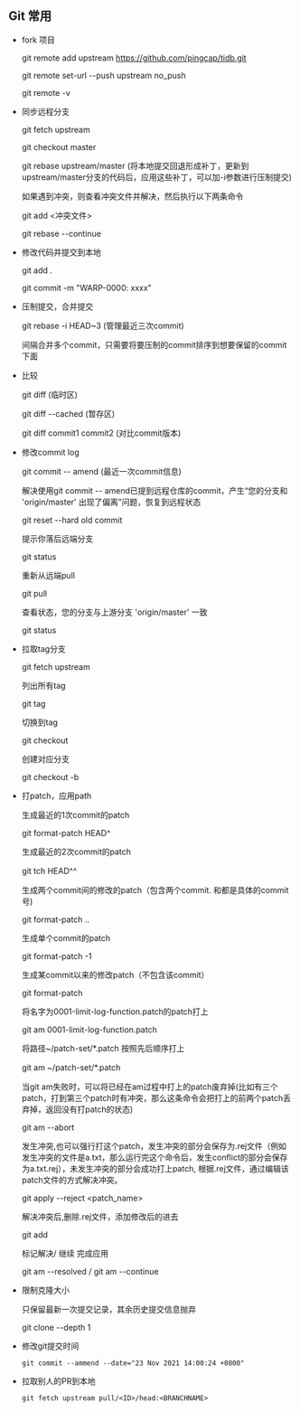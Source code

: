 ## Git 常用

- fork 项目

  git remote add upstream https://github.com/pingcap/tidb.git

  git remote set-url --push upstream no_push

  git remote -v

- 同步远程分支

  git fetch upstream

  git checkout master

  git rebase upstream/master  (将本地提交回退形成补丁，更新到upstream/master分支的代码后，应用这些补丁，可以加-i参数进行压制提交)

  如果遇到冲突，则查看冲突文件并解决，然后执行以下两条命令

  git add <冲突文件>

  git rebase --continue

- 修改代码并提交到本地

  git add .

  git commit -m "WARP-0000: xxxx"

- 压制提交，合并提交

  git rebase -i HEAD~3 (管理最近三次commit)

  间隔合并多个commit，只需要将要压制的commit排序到想要保留的commit下面

- 比较

  git diff  (临时区)

  git diff --cached (暂存区)

  git diff commit1 commit2 (对比commit版本)

- 修改commit log

  git commit -- amend  (最近一次commit信息)

  解决使用git commit -- amend已提到远程仓库的commit，产生“您的分支和 'origin/master' 出现了偏离”问题，恢复到远程状态

  git reset --hard old commit

  提示你落后远端分支

  git status

  重新从远端pull

  git pull

  查看状态，您的分支与上游分支 'origin/master' 一致

  git status


 - 拉取tag分支

   git fetch upstream  

   列出所有tag

   git tag

   切换到tag

   git checkout <tag-name>

   创建对应分支

   git checkout -b <tag-name>

- 打patch，应用path

  生成最近的1次commit的patch

  git format-patch HEAD^

  生成最近的2次commit的patch

  git tch HEAD^^　　　　　　

  生成两个commit间的修改的patch（包含两个commit. <r1>和<r2>都是具体的commit号)

  git format-patch <r1>..<r2>          

  生成单个commit的patch

  git format-patch -1 <r1>                                                 
  
  生成某commit以来的修改patch（不包含该commit）

  git format-patch <r1>                                                  

  将名字为0001-limit-log-function.patch的patch打上

  git am 0001-limit-log-function.patch                             

  将路径~/patch-set/*.patch 按照先后顺序打上

  git am ~/patch-set/*.patch　　　　　　　　　　　

  当git am失败时，可以将已经在am过程中打上的patch废弃掉(比如有三个patch，打到第三个patch时有冲突，那么这条命令会把打上的前两个patch丢弃掉，返回没有打patch的状态)

  git am --abort                                                                   
  
  发生冲突,也可以强行打这个patch，发生冲突的部分会保存为.rej文件（例如发生冲突的文件是a.txt，那么运行完这个命令后，发生conflict的部分会保存为a.txt.rej），未发生冲突的部分会成功打上patch, 根据.rej文件，通过编辑该patch文件的方式解决冲突。

  git apply --reject <patch_name>

  解决冲突后,删除.rej文件，添加修改后的进去

  git add <filename>

  标记解决/ 继续 完成应用

  git am --resolved / git am --continue


- 限制克隆大小

  只保留最新一次提交记录，其余历史提交信息抛弃  

  git clone --depth 1 
  
- 修改git提交时间

  `git commit --ammend --date="23 Nov 2021 14:00:24 +0800"`

- 拉取别人的PR到本地

  `git fetch upstream pull/<ID>/head:<BRANCHNAME>`

  

